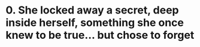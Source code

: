 # 0. She locked away a secret, deep inside herself, something she once knew to be true... but chose to forget
